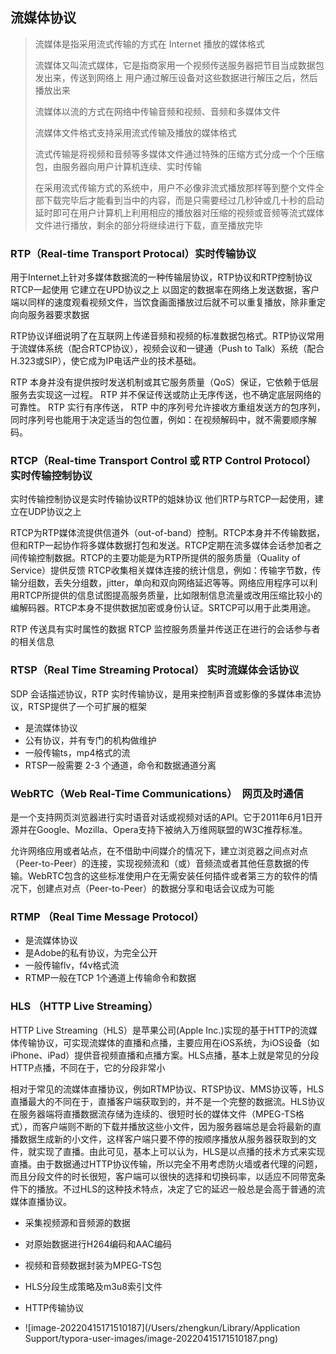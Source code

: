 ## 流媒体协议

> 流媒体是指采用流式传输的方式在 Internet 播放的媒体格式
> 
> 流媒体又叫流式媒体，它是指商家用一个视频传送服务器把节目当成数据包发出来，传送到网络上
> 用户通过解压设备对这些数据进行解压之后，然后播放出来
> 
> 流媒体以流的方式在网络中传输音频和视频、音频和多媒体文件
> 
> 流媒体文件格式支持采用流式传输及播放的媒体格式
> 
> 流式传输是将视频和音频等多媒体文件通过特殊的压缩方式分成一个个压缩包，由服务器向用户计算机连续、实时传输
> 
> 在采用流式传输方式的系统中，用户不必像非流式播放那样等到整个文件全部下载完毕后才能看到当中的内容，而是只需要经过几秒钟或几十秒的启动延时即可在用户计算机上利用相应的播放器对压缩的视频或音频等流式媒体文件进行播放，剩余的部分将继续进行下载，直至播放完毕

### RTP（Real-time Transport Protocal）实时传输协议

用于Internet上针对多媒体数据流的一种传输层协议，RTP协议和RTP控制协议RTCP一起使用
它建立在UPD协议之上
以固定的数据率在网络上发送数据，客户端以同样的速度观看视频文件，当饮食画面播放过后就不可以重复播放，除非重定向向服务器要求数据

RTP协议详细说明了在互联网上传递音频和视频的标准数据包格式。RTP协议常用于流媒体系统（配合RTCP协议），视频会议和一键通（Push to Talk）系统（配合H.323或SIP），使它成为IP电话产业的技术基础。

RTP 本身并没有提供按时发送机制或其它服务质量（QoS）保证，它依赖于低层服务去实现这一过程。 RTP 并不保证传送或防止无序传送，也不确定底层网络的可靠性。 RTP 实行有序传送， RTP 中的序列号允许接收方重组发送方的包序列，同时序列号也能用于决定适当的包位置，例如：在视频解码中，就不需要顺序解码。


### RTCP（Real-time Transport Control 或 RTP Control Protocol）实时传输控制协议

实时传输控制协议是实时传输协议RTP的姐妹协议
他们RTP与RTCP一起使用，建立在UDP协议之上

RTCP为RTP媒体流提供信道外（out-of-band）控制。RTCP本身并不传输数据，但和RTP一起协作将多媒体数据打包和发送。RTCP定期在流多媒体会话参加者之间传输控制数据。RTCP的主要功能是为RTP所提供的服务质量（Quality of Service）提供反馈
RTCP收集相关媒体连接的统计信息，例如：传输字节数，传输分组数，丢失分组数，jitter，单向和双向网络延迟等等。网络应用程序可以利用RTCP所提供的信息试图提高服务质量，比如限制信息流量或改用压缩比较小的编解码器。RTCP本身不提供数据加密或身份认证。SRTCP可以用于此类用途。

RTP 传送具有实时属性的数据
RTCP 监控服务质量并传送正在进行的会话参与者的相关信息

### RTSP（Real Time Streaming Protocal） 实时流媒体会话协议

SDP 会话描述协议，RTP 实时传输协议，是用来控制声音或影像的多媒体串流协议，RTSP提供了一个可扩展的框架

- 是流媒体协议
- 公有协议，并有专门的机构做维护
- 一般传输ts，mp4格式的流
- RTSP一般需要 2-3 个通道，命令和数据通道分离


### WebRTC（Web Real-Time Communications）  网页及时通信

是一个支持网页浏览器进行实时语音对话或视频对话的API。它于2011年6月1日开源并在Google、Mozilla、Opera支持下被纳入万维网联盟的W3C推荐标准。

允许网络应用或者站点，在不借助中间媒介的情况下，建立浏览器之间点对点（Peer-to-Peer）的连接，实现视频流和（或）音频流或者其他任意数据的传输。WebRTC包含的这些标准使用户在无需安装任何插件或者第三方的软件的情况下，创建点对点（Peer-to-Peer）的数据分享和电话会议成为可能


### RTMP （Real Time Message Protocol）

- 是流媒体协议
- 是Adobe的私有协议，为完全公开
- 一般传输flv，f4v格式流
- RTMP一般在TCP 1个通道上传输命令和数据

### HLS （HTTP Live Streaming）

HTTP Live Streaming（HLS）是苹果公司(Apple Inc.)实现的基于HTTP的流媒体传输协议，可实现流媒体的直播和点播，主要应用在iOS系统，为iOS设备（如iPhone、iPad）提供音视频直播和点播方案。HLS点播，基本上就是常见的分段HTTP点播，不同在于，它的分段非常小

相对于常见的流媒体直播协议，例如RTMP协议、RTSP协议、MMS协议等，HLS直播最大的不同在于，直播客户端获取到的，并不是一个完整的数据流。HLS协议在服务器端将直播数据流存储为连续的、很短时长的媒体文件（MPEG-TS格式），而客户端则不断的下载并播放这些小文件，因为服务器端总是会将最新的直播数据生成新的小文件，这样客户端只要不停的按顺序播放从服务器获取到的文件，就实现了直播。由此可见，基本上可以认为，HLS是以点播的技术方式来实现直播。由于数据通过HTTP协议传输，所以完全不用考虑防火墙或者代理的问题，而且分段文件的时长很短，客户端可以很快的选择和切换码率，以适应不同带宽条件下的播放。不过HLS的这种技术特点，决定了它的延迟一般总是会高于普通的流媒体直播协议。

- 采集视频源和音频源的数据
- 对原始数据进行H264编码和AAC编码
- 视频和音频数据封装为MPEG-TS包
- HLS分段生成策略及m3u8索引文件
- HTTP传输协议

- ![image-20220415171510187](/Users/zhengkun/Library/Application Support/typora-user-images/image-20220415171510187.png)

